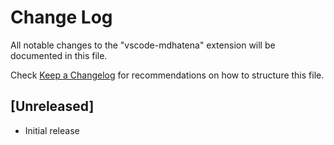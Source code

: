 # Change Log

All notable changes to the "vscode-mdhatena" extension will be documented in this file.

Check [Keep a Changelog](http://keepachangelog.com/) for recommendations on how to structure this file.

## [Unreleased]

- Initial release